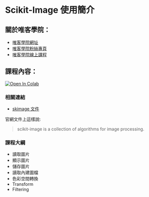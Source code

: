 # Scikit-Image 使用簡介

## 關於唯客學院：

* [唯客學院網址](https://www.vcdemy.com)
* [唯客學院粉絲專頁](https://www.facebook.com/vcdemy/)
* [唯客學院線上課程](https://khpy.teachable.com)

## 課程內容：

[![Open In Colab](https://colab.research.google.com/assets/colab-badge.svg)](https://colab.research.google.com/github/vcdemy/skimage/)

### 相關連結

* [skimage 文件](https://scikit-image.org/)

官網文件上這樣說:

> scikit-image is a collection of algorithms for image processing.

### 課程大綱

* 讀取圖片
* 顯示圖片
* 儲存圖片
* 讀取內建圖檔
* 色彩空間轉換
* Transform
* Filtering
